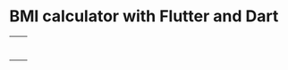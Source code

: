 # BMI calculator with Flutter and Dart
<table>
    <tr>
        <td><img='https://github.com/mrkzqsmv/BMI-calculator-with-Flutter-and-Dart/blob/main/app_screens/WhatsApp-Video-2023-10-03-at-121.gif'></td>
        <td><img='https://github.com/mrkzqsmv/BMI-calculator-with-Flutter-and-Dart/blob/main/app_screens/WhatsApp%20Image%202023-10-03%20at%2012.10.03%20AM.jpeg'></td>
    </tr>
     <tr>
        <td><img='https://github.com/mrkzqsmv/BMI-calculator-with-Flutter-and-Dart/blob/main/app_screens/WhatsApp%20Image%202023-10-03%20at%2012.10.03%20AM%20(1).jpeg'></td>
         <td><img='https://github.com/mrkzqsmv/BMI-calculator-with-Flutter-and-Dart/blob/main/app_screens/WhatsApp%20Image%202023-10-03%20at%2012.10.02%20AM.jpeg'></td>
    </tr>
     <tr>
        <td><img='https://github.com/mrkzqsmv/BMI-calculator-with-Flutter-and-Dart/blob/main/app_screens/WhatsApp%20Image%202023-10-03%20at%2012.10.02%20AM%20(2).jpeg'></td>
         <td><img='https://github.com/mrkzqsmv/BMI-calculator-with-Flutter-and-Dart/blob/main/app_screens/WhatsApp%20Image%202023-10-03%20at%2012.10.02%20AM%20(1).jpeg'></td>
    </tr>
     <tr>
        <td><img='https://github.com/mrkzqsmv/BMI-calculator-with-Flutter-and-Dart/blob/main/app_screens/WhatsApp%20Image%202023-10-03%20at%2012.10.01%20AM.jpeg'></td>
          <td><img='https://github.com/mrkzqsmv/BMI-calculator-with-Flutter-and-Dart/blob/main/app_screens/WhatsApp%20Image%202023-10-03%20at%2012.10.01%20AM%20(3).jpeg'></td>
    </tr>
     <tr>
        <td><img='https://github.com/mrkzqsmv/BMI-calculator-with-Flutter-and-Dart/blob/main/app_screens/WhatsApp%20Image%202023-10-03%20at%2012.10.01%20AM%20(2).jpeg'></td>
          <td><img='https://github.com/mrkzqsmv/BMI-calculator-with-Flutter-and-Dart/blob/main/app_screens/WhatsApp%20Image%202023-10-03%20at%2012.10.01%20AM%20(1).jpeg'></td>
    </tr>
     <tr>
        <td><img='https://github.com/mrkzqsmv/BMI-calculator-with-Flutter-and-Dart/blob/main/app_screens/WhatsApp%20Image%202023-10-03%20at%2012.10.00%20AM.jpeg'></td>
    </tr>
     <tr>
        <td><img='https://github.com/mrkzqsmv/BMI-calculator-with-Flutter-and-Dart/blob/main/app_screens/WhatsApp%20Image%202023-10-03%20at%2012.10.00%20AM%20(2).jpeg'></td>
         <td><img='https://github.com/mrkzqsmv/BMI-calculator-with-Flutter-and-Dart/blob/main/app_screens/WhatsApp%20Image%202023-10-03%20at%2012.10.00%20AM%20(1).jpeg'></td>
    </tr>
</table>
